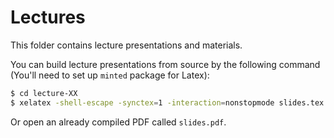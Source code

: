 # Lectures

This folder contains lecture presentations and materials.

You can build lecture presentations from source by the following command (You'll need to set up `minted` package for Latex):

```bash
$ cd lecture-XX
$ xelatex -shell-escape -synctex=1 -interaction=nonstopmode slides.tex
```

Or open an already compiled PDF called `slides.pdf`.
